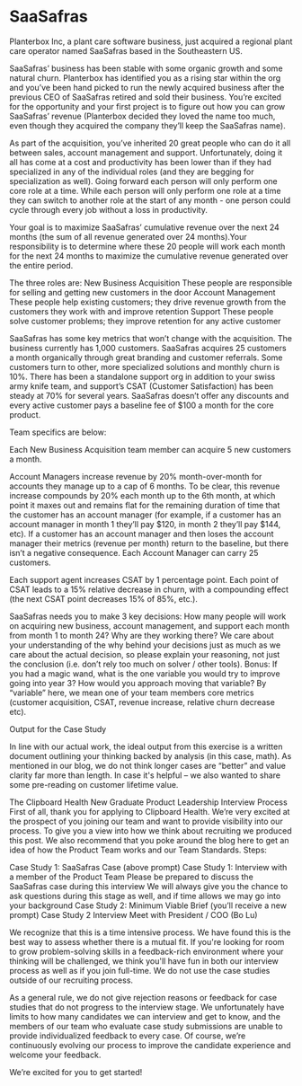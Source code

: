 # SaaSafras

Planterbox Inc, a plant care software business, just acquired a regional plant care operator named SaaSafras based in the Southeastern US. 

SaaSafras’ business has been stable with some organic growth and some natural churn. Planterbox has identified you as a rising star within the org and you’ve been hand picked to run the newly acquired business after the previous CEO of SaaSafras retired and sold their business. You’re excited for the opportunity and your first project is to figure out how you can grow SaaSafras’ revenue (Planterbox decided they loved the name too much, even though they acquired the company they’ll keep the SaaSafras name). 

As part of the acquisition, you’ve inherited 20 great people who can do it all between sales, account management and support. Unfortunately, doing it all has come at a cost and productivity has been lower than if they had specialized in any of the individual roles (and they are begging for specialization as well). Going forward each person will only perform one core role at a time. While each person will only perform one role at a time they can switch to another role at the start of any month - one person could cycle through every job without a loss in productivity.

Your goal is to maximize SaaSafras’ cumulative revenue over the next 24 months (the sum of all revenue generated over 24 months).Your responsibility is to determine where these 20 people will work each month for the next 24 months to maximize the cumulative revenue generated over the entire period.

The three roles are:
New Business Acquisition
These people are responsible for selling and getting new customers in the door
Account Management
These people help existing customers; they drive revenue growth from the customers they work with and improve retention
Support
These people solve customer problems; they improve retention for any active customer

SaaSafras has some key metrics that won’t change with the acquisition. The business currently has 1,000 customers. SaaSafras acquires 25 customers a month organically through great branding and customer referrals. Some customers turn to other, more specialized solutions and monthly churn is 10%. There has been a standalone support org in addition to your swiss army knife team, and support’s CSAT (Customer Satisfaction) has been steady at 70% for several years. SaaSafras doesn’t offer any discounts and every active customer pays a baseline fee of $100 a month for the core product. 

Team specifics are below:

Each New Business Acquisition team member can acquire 5 new customers a month.

Account Managers increase revenue by 20% month-over-month for accounts they manage up to a cap of 6 months. To be clear, this revenue increase compounds by 20% each month up to the 6th month, at which point it maxes out and remains flat for the remaining duration of time that the customer has an account manager (for example, if a customer has an account manager in month 1 they’ll pay $120, in month 2 they’ll pay $144, etc). If a customer has an account manager and then loses the account manager their metrics (revenue per month) return to the baseline, but there isn’t a negative consequence. Each Account Manager can carry 25 customers.

Each support agent increases CSAT by 1 percentage point. Each point of CSAT leads to a 15% relative decrease in churn, with a compounding effect (the next CSAT point decreases 15% of 85%, etc.).

SaaSafras needs you to make 3 key decisions:
How many people will work on acquiring new business, account management, and support each month from month 1 to month 24? 
Why are they working there? 
We care about your understanding of the why behind your decisions just as much as we care about the actual decision, so please explain your reasoning, not just the conclusion (i.e. don’t rely too much on solver / other tools).
Bonus: If you had a magic wand, what is the one variable you would try to improve going into year 3? How would you approach moving that variable?
By “variable” here, we mean one of your team members core metrics (customer acquisition, CSAT, revenue increase, relative churn decrease etc).

Output for the Case Study

In line with our actual work, the ideal output from this exercise is a written document outlining your thinking backed by analysis (in this case, math). As mentioned in our blog, we do not think longer cases are “better” and value clarity far more than length. In case it's helpful – we also wanted to share some pre-reading on customer lifetime value.

The Clipboard Health New Graduate Product Leadership Interview Process
First of all, thank you for applying to Clipboard Health. We’re very excited at the prospect of you joining our team and want to provide visibility into our process. To give you a view into how we think about recruiting we produced this post. We also recommend that you poke around the blog here to get an idea of how the Product Team works and our Team Standards.
Steps:

Case Study 1: SaaSafras Case (above prompt)
Case Study 1: Interview with a member of the Product Team
Please be prepared to discuss the SaaSafras case during this interview
We will always give you the chance to ask questions during this stage as well, and if time allows we may go into your background
Case Study 2: Minimum Viable Brief (you’ll receive a new prompt)
Case Study 2 Interview
Meet with President / COO (Bo Lu)

We recognize that this is a time intensive process. We have found this is the best way to assess whether there is a mutual fit. If you're looking for room to grow problem-solving skills in a feedback-rich environment where your thinking will be challenged, we think you'll have fun in both our interview process as well as if you join full-time. We do not use the case studies outside of our recruiting process.

As a general rule, we do not give rejection reasons or feedback for case studies that do not progress to the interview stage. We unfortunately have limits to how many candidates we can interview and get to know, and the members of our team who evaluate case study submissions are unable to provide individualized feedback to every case. Of course, we’re continuously evolving our process to improve the candidate experience and welcome your feedback.

We’re excited for you to get started!


